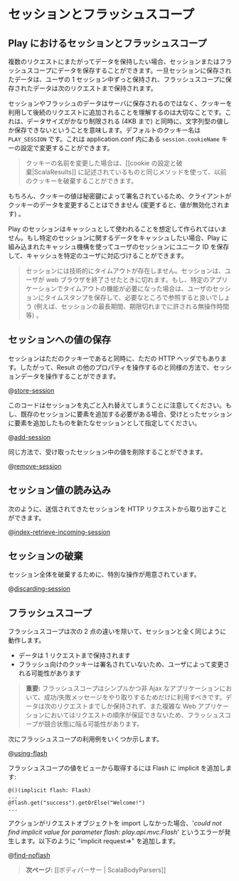 <!--- Copyright (C) 2009-2013 Typesafe Inc. <http://www.typesafe.com> -->
<!--
# Session and Flash scopes
-->
# セッションとフラッシュスコープ

<!--
## How it is different in Play
-->
## Play におけるセッションとフラッシュスコープ

<!--
If you have to keep data across multiple HTTP requests, you can save them in the Session or Flash scopes. Data stored in the Session are available during the whole user Session, and data stored in the Flash scope are available to the next request only.
-->
複数のリクエストにまたがってデータを保持したい場合、セッションまたはフラッシュスコープにデータを保存することができます。一旦セッションに保存されたデータは、ユーザの 1 セッション中ずっと保持され、フラッシュスコープに保存されたデータは次のリクエストまで保持されます。

<!--
It’s important to understand that Session and Flash data are not stored by the server but are added to each subsequent HTTP request, using the cookie mechanism. This means that the data size is very limited (up to 4 KB) and that you can only store string values. The default name for the cookie is `PLAY_SESSION`. This can be changed by configuring the key `session.cookieName` in application.conf.
-->
セッションやフラッシュのデータはサーバに保存されるのではなく、クッキーを利用して後続のリクエストに追加されることを理解するのは大切なことです。これは、データサイズがかなり制限される (4KB まで) と同時に、文字列型の値しか保存できないということを意味します。デフォルトのクッキー名は `PLAY_SESSION` です。これは application.conf 内にある `session.cookieName` キーの設定で変更することができます。

<!--
> If the name of the cookie is changed, the earlier cookie can be discarded using the same methods mentioned in [[Setting and discarding cookies|ScalaResults]].
-->
> クッキーの名前を変更した場合は、[[cookie の設定と破棄|ScalaResults]] に記述されているものと同じメソッドを使って、以前のクッキーを破棄することができます。

<!--
Of course, cookie values are signed with a secret key so the client can’t modify the cookie data (or it will be invalidated).
-->
もちろん、クッキーの値は秘密鍵によって署名されているため、クライアントがクッキーのデータを変更することはできません (変更すると、値が無効化されます) 。

<!--
The Play Session is not intended to be used as a cache. If you need to cache some data related to a specific Session, you can use the Play built-in cache mechanism and store a unique ID in the user Session to keep them related to a specific user.
-->
Play のセッションはキャッシュとして使われることを想定して作られてはいません。もし特定のセッションに関するデータをキャッシュしたい場合、Play に組み込まれたキャッシュ機構を使ってユーザのセッションにユニーク ID を保存して、キャッシュを特定のユーザに対応づけることができます。

<!--
> There is no technical timeout for the Session. It expires when the user closes the web browser. If you need a functional timeout for a specific application, just store a timestamp into the user Session and use it however your application needs (e.g. for a maximum session duration, maximum inactivity duration, etc.).
-->
> セッションには技術的にタイムアウトが存在しません。セッションは、ユーザが web ブラウザを終了させたときに切れます。もし、特定のアプリケーションでタイムアウトの機能が必要になった場合は、ユーザのセッションにタイムスタンプを保存して、必要なところで参照すると良いでしょう (例えば、セッションの最長期間、期限切れまでに許される無操作時間等) 。

<!--
## Storing data in the Session
-->
## セッションへの値の保存

<!--
As the Session is just a Cookie, it is also just an HTTP header. You can manipulate the session data the same way you manipulate other results properties:
-->
セッションはただのクッキーであると同時に、ただの HTTP ヘッダでもあります。したがって、Result の他のプロパティを操作するのと同様の方法で、セッションデータを操作することができます。

@[store-session](code/ScalaSessionFlash.scala)


<!--
Note that this will replace the whole session. If you need to add an element to an existing Session, just add an element to the incoming session, and specify that as new session:
-->
このコードはセッションを丸ごと入れ替えてしまうことに注意してください。もし、既存のセッションに要素を追加する必要がある場合、受けとったセッションに要素を追加したものを新たなセッションとして指定してください。

@[add-session](code/ScalaSessionFlash.scala)


<!--
You can remove any value from the incoming session the same way:
-->
同じ方法で、受け取ったセッション中の値を削除することができます。

@[remove-session](code/ScalaSessionFlash.scala)

<!--
## Reading a Session value
-->
## セッション値の読み込み

<!--
You can retrieve the incoming Session from the HTTP request:
-->
次のように、送信されてきたセッションを HTTP リクエストから取り出すことができます。

@[index-retrieve-incoming-session](code/ScalaSessionFlash.scala)

<!--
## Discarding the whole session
-->
## セッションの破棄

<!--
There is special operation that discards the whole session:
-->
セッション全体を破棄するために、特別な操作が用意されています。

@[discarding-session](code/ScalaSessionFlash.scala)

<!--
## Flash scope
-->
## フラッシュスコープ

<!--
The Flash scope works exactly like the Session, but with two differences:
-->
フラッシュスコープは次の 2 点の違いを除いて、セッションと全く同じように動作します。

<!--
- data are kept for only one request
- the Flash cookie is not signed, making it possible for the user to modify it.
-->
- データは 1 リクエストまで保持されます
- フラッシュ向けのクッキーは署名されていないため、ユーザによって変更される可能性があります

<!--
> **Important:** The Flash scope should only be used to transport success/error messages on simple non-Ajax applications. As the data are just kept for the next request and because there are no guarantees to ensure the request order in a complex Web application, the Flash scope is subject to race conditions.
-->
> **重要:** フラッシュスコープはシンプルかつ非 Ajax なアプリケーションにおいて、成功/失敗メッセージをやり取りするためだけに利用すべきです。データは次のリクエストまでしか保持されず、また複雑な Web アプリケーションにおいてはリクエストの順序が保証できないため、フラッシュスコープが競合状態に陥る可能性があります。

<!--
Here are a few examples using the Flash scope:
-->
次にフラッシュスコープの利用例をいくつか示します。

@[using-flash](code/ScalaSessionFlash.scala)



<!--
To retrieve the Flash scope value in your view, just add an implicit with Flash:
-->
フラッシュスコープの値をビューから取得するには Flash に implicit を追加します:

```
@()(implicit flash: Flash)
...
@flash.get("success").getOrElse("Welcome!")
...
```

<!--
If the error '_could not find implicit value for parameter flash: play.api.mvc.Flash_' is raised then this is because your Action didn't import a request object. Add an "implicit request=>" as show below:
-->
アクションがリクエストオブジェクトを import しなかった場合、'_could not find implicit value for parameter flash: play.api.mvc.Flash_' というエラーが発生します。以下のように "implicit request=>" を追加します。

@[find-noflash](code/ScalaSessionFlash.scala)

<!--
> **Next:** [[Body parsers | ScalaBodyParsers]]
-->
> **次ページ:** [[ボディパーサー | ScalaBodyParsers]]
